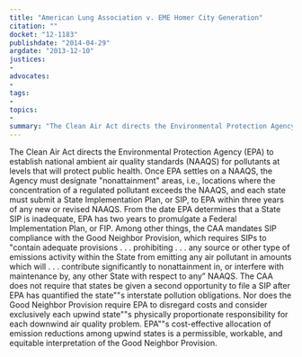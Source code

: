 ```yaml
---
title: "American Lung Association v. EME Homer City Generation"
citation: ""
docket: "12-1183"
publishdate: "2014-04-29"
argdate: "2013-12-10"
justices:
- 
advocates:
- 
tags:
- 
topics:
- 
summary: "The Clean Air Act directs the Environmental Protection Agency (EPA) to establish national ambient air quality standards (NAAQS) for pollutants at levels that will protect public health. Once EPA settles on a NAAQS, the Agency must designate "nonattainment" areas, i.e., locations where the concentration of a regulated pollutant exceeds the NAAQS, and each state must submit a State Implementation Plan, or SIP, to EPA within three years of any new or revised NAAQS. From the date EPA determines that a State SIP is inadequate, EPA has two years to promulgate a Federal Implementation Plan, or FIP. Among other things, the CAA mandates SIP compliance with the Good Neighbor Provision, which requires SIPs to "contain adequate provisions . . . prohibiting . . . any source or other type of emissions activity within the State from emitting any air pollutant in amounts which will . . . contribute significantly to nonattainment in, or interfere with maintenance by, any other State with respect to any” NAAQS. The CAA does not require that states be given a second opportunity to file a SIP after EPA has quantified the state""s interstate pollution obligations. Nor does the Good Neighbor Provision require EPA to disregard costs and consider exclusively each upwind state""s physically proportionate responsibility for each downwind air quality problem. EPA""s cost-effective allocation of emission reductions among upwind states is a permissible, workable, and equitable interpretation of the Good Neighbor Provision."
---
```

The Clean Air Act directs the Environmental Protection Agency (EPA) to establish national ambient air quality standards (NAAQS) for pollutants at levels that will protect public health. Once EPA settles on a NAAQS, the Agency must designate "nonattainment" areas, i.e., locations where the concentration of a regulated pollutant exceeds the NAAQS, and each state must submit a State Implementation Plan, or SIP, to EPA within three years of any new or revised NAAQS. From the date EPA determines that a State SIP is inadequate, EPA has two years to promulgate a Federal Implementation Plan, or FIP. Among other things, the CAA mandates SIP compliance with the Good Neighbor Provision, which requires SIPs to "contain adequate provisions . . . prohibiting . . . any source or other type of emissions activity within the State from emitting any air pollutant in amounts which will . . . contribute significantly to nonattainment in, or interfere with maintenance by, any other State with respect to any” NAAQS. The CAA does not require that states be given a second opportunity to file a SIP after EPA has quantified the state""s interstate pollution obligations. Nor does the Good Neighbor Provision require EPA to disregard costs and consider exclusively each upwind state""s physically proportionate responsibility for each downwind air quality problem. EPA""s cost-effective allocation of emission reductions among upwind states is a permissible, workable, and equitable interpretation of the Good Neighbor Provision.

